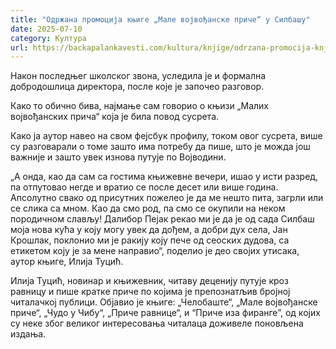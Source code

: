 ```yaml
---
title: "Одржана промоција књиге „Мале војвођанске приче“ у Силбашу"
date: 2025-07-10
category: Култура
url: https://backapalankavesti.com/kultura/knjige/odrzana-promocija-knjige-male-vojvodjanske-price-u-silbasu/
---
```


Након последњег школског звона, уследила је и формална добродошлица директора, после које је започео разговор.

Како то обично бива, најмање сам говорио о књизи „Малих војвођанских прича“ која је била повод сусрета.

Како ја аутор навео на свом фејсбук профилу, током овог сусрета, више су разговарали о томе зашто има потребу да пише, што је можда још важније и зашто увек изнова путује по Војводини.

„А онда, као да сам са гостима књижевне вечери, ишао у исти разред, па отпутовао негде и вратио се после десет или више година. Апсолутно свако од присутних пожелео је да ме нешто пита, загрли или се слика са мном. Као да смо род, па смо се окупили на неком породичном слављу! Далибор Пејак рекао ми је да је од сада Силбаш моја нова кућа у коју могу увек да дођем, а добри дух села, Јан Крошлак, поклонио ми је ракију коју пече од сеоских дудова, са етикетом коју је за мене направио“, поделио је део својих утисака, аутор књиге, Илија Туцић.

Илија Туцић, новинар и књижевник, читаву деценију путује кроз равницу и пише кратке приче по којима је препознатљив бројној читалачкој публици. Објавио је књиге: „Челобаште“, „Мале војвођанске приче“, „Чудо у Чибу“, „Приче равнице“, и “Приче иза фиранге”, од којих су неке због великог интересовања читалаца доживеле поновљена издања.
